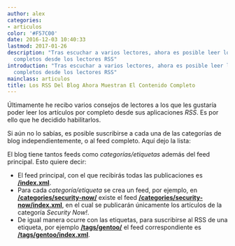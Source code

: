 ```yaml
---
author: alex
categories:
- articulos
color: '#F57C00'
date: 2016-12-03 10:40:33
lastmod: 2017-01-26
description: "Tras escuchar a varios lectores, ahora es posible leer los art\xEDculos
  completos desde los lectores RSS"
introduction: "Tras escuchar a varios lectores, ahora es posible leer los art\xEDculos
  completos desde los lectores RSS"
mainclass: articulos
title: Los RSS Del Blog Ahora Muestran El Contenido Completo
---
```


Últimamente he recibo varios consejos de lectores a los que les gustaría poder leer los artículos por completo desde sus aplicaciones _RSS_. Es por ello que he decidido habilitarlos.

Si aún no lo sabías, es posible suscribirse a cada una de las categorías de blog independientemente, o al feed completo. Aquí dejo la lista:

El blog tiene tantos feeds como _categorías/etiquetas_ además del feed principal. Esto quiere decir:

- El feed principal, con el que recibirás todas las publicaciones es **<a type="application/rss+xml" href="/index.xml" target="_blank">/index.xml</a>**.
- Para cada _categoría/etiqueta_ se crea un feed, por ejemplo, en __[/categories/security-now/](/categories/security-now/)__ existe el feed __[/categories/security-now/index.xml](/categories/security-now/index.xml)__, en el cual se publicarán únicamente los artículos de la categoría _Security Now!_.
- De igual manera ocurre con las etiquetas, para suscribirse al RSS de una etiqueta, por ejemplo __[/tags/gentoo/](/tags/gentoo/)__ el feed correspondiente es __[/tags/gentoo/index.xml](/tags/gentoo/index.xml)__.

<!--more--><!--ad-->
